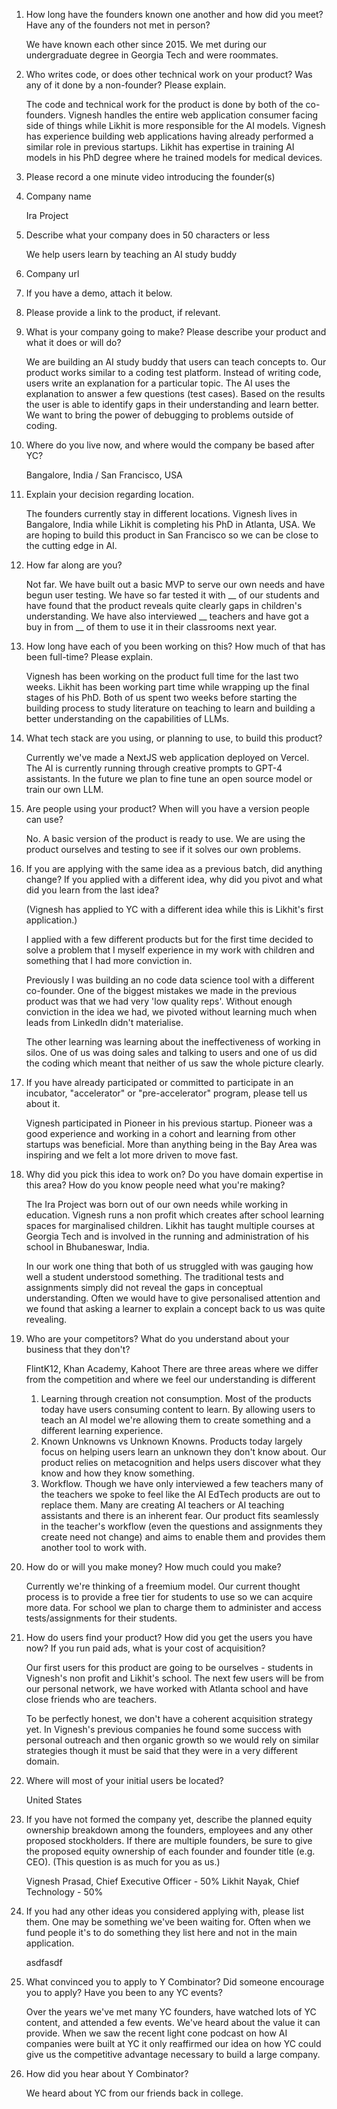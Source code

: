 1. How long have the founders known one another and how did you meet? Have any of the founders not met in person?

	We have known each other since 2015. We met during our undergraduate degree in Georgia Tech and were roommates. 

2. Who writes code, or does other technical work on your product? Was any of it done by a non-founder? Please explain.

	The code and technical work for the product is done by both of the co-founders. Vignesh handles the entire web application consumer facing side of things while Likhit is more responsible for the AI models. Vignesh has experience building web applications having already performed a similar role in previous startups. Likhit has expertise in training AI models in his PhD degree where he trained models for medical devices. 

3. Please record a one minute video introducing the founder(s)

4. Company name

	Ira Project

5. Describe what your company does in 50 characters or less

	We help users learn by teaching an AI study buddy

6. Company url

	

7. If you have a demo, attach it below.


8. Please provide a link to the product, if relevant.

	

9. What is your company going to make? Please describe your product and what it does or will do?

	We are building an AI study buddy that users can teach concepts to. Our product works similar to a coding test platform. Instead of writing code, users write an explanation for a particular topic. The AI uses the explanation to answer a few questions (test cases). Based on the results the user is able to identify gaps in their understanding and learn better. We want to bring the power of debugging to problems outside of coding. 


10. Where do you live now, and where would the company be based after YC?

	Bangalore, India / San Francisco, USA

11. Explain your decision regarding location.

	 The founders currently stay in different locations. Vignesh lives in Bangalore, India while Likhit is completing his PhD in Atlanta, USA. We are hoping to build this product in San Francisco so we can be close to the cutting edge in AI. 

12. How far along are you?

	Not far. 
	We have built out a basic MVP to serve our own needs and have begun user testing. We have so far tested it with __ of our students and have found that the product reveals quite clearly gaps in children's understanding. We have also interviewed __ teachers and have got a buy in from __ of them to use it in their classrooms next year. 

13. How long have each of you been working on this? How much of that has been full-time? Please explain.

	Vignesh has been working on the product full time for the last two weeks. Likhit has been working part time while wrapping up the final stages of his PhD. Both of us spent two weeks before starting the building process to study literature on teaching to learn and building a better understanding on the capabilities of LLMs.

14. What tech stack are you using, or planning to use, to build this product?

	Currently we've made a NextJS web application deployed on Vercel. The AI is currently running through creative prompts to GPT-4 assistants. In the future we plan to fine tune an open source model or train our own LLM. 

15. Are people using your product? When will you have a version people can use?

	No. A basic version of the product is ready to use. We are using the product ourselves and testing to see if it solves our own problems. 

17. If you are applying with the same idea as a previous batch, did anything change? If you applied with a different idea, why did you pivot and what did you learn from the last idea?

	(Vignesh has applied to YC with a different idea while this is Likhit's first application.)
	
	I applied with a few different products but for the first time decided to solve a problem that I myself experience in my work with children and something that I had more conviction in. 
	
	Previously I was building an no code data science tool with a different co-founder. One of the biggest mistakes we made in the previous product was that we had very 'low quality reps'. Without enough conviction in the idea we had, we pivoted without learning much when leads from LinkedIn didn't materialise.
	
	The other learning was learning about the ineffectiveness of working in silos. One of us was doing sales and talking to users and one of us did the coding which meant that neither of us saw the whole picture clearly. 

16. If you have already participated or committed to participate in an incubator, "accelerator" or "pre-accelerator" program, please tell us about it.

	Vignesh participated in Pioneer in his previous startup. Pioneer was a good experience and working in a cohort and learning from other startups was beneficial. More than anything being in the Bay Area was inspiring and we felt a lot more driven to move fast. 

17. Why did you pick this idea to work on? Do you have domain expertise in this area? How do you know people need what you're making?

	The Ira Project was born out of our own needs while working in education. Vignesh runs a non profit which creates after school learning spaces for marginalised children. Likhit has taught multiple courses at Georgia Tech and is involved in the running and administration of his school in Bhubaneswar, India. 
	 
	In our work one thing that both of us struggled with was gauging how well a student understood something. The traditional tests and assignments simply did not reveal the gaps in conceptual understanding. Often we would have to give personalised attention and we found that asking a learner to explain a concept back to us was quite revealing. 

18. Who are your competitors? What do you understand about your business that they don't?

	FlintK12, Khan Academy, Kahoot
	There are three areas where we differ from the competition and where we feel our understanding is different
	1. Learning through creation not consumption. Most of the products today have users consuming content to learn. By allowing users to teach an AI model we're allowing them to create something and a different learning experience. 
	2. Known Unknowns vs Unknown Knowns. Products today largely focus on helping users learn an unknown they don't know about. Our product relies on metacognition and helps users discover what they know and how they know something. 
	3. Workflow. Though we have only interviewed a few teachers many of the teachers we spoke to feel like the AI EdTech products are out to replace them. Many are creating AI teachers or AI teaching assistants and there is an inherent fear. Our product fits seamlessly in the teacher's workflow (even the questions and assignments they create need not change) and aims to enable them and provides them another tool to work with. 

19. How do or will you make money? How much could you make?

	Currently we're thinking of a freemium model. Our current thought process is to provide a free tier for students to use so we can acquire more data. For school we plan to charge them to administer and access tests/assignments for their students. 

20. How do users find your product? How did you get the users you have now? If you run paid ads, what is your cost of acquisition?

	Our first users for this product are going to be ourselves - students in Vignesh's non profit and Likhit's school. The next few users will be from our personal network, we have worked with Atlanta school and have close friends who are teachers. 
	
	To be perfectly honest, we don't have a coherent acquisition strategy yet. In Vignesh's previous companies he found some success with personal outreach and then organic growth so we would rely on similar strategies though it must be said that they were in a very different domain.

23. Where will most of your initial users be located?

	United States

25. If you have not formed the company yet, describe the planned equity ownership breakdown among the founders, employees and any other proposed stockholders. If there are multiple founders, be sure to give the proposed equity ownership of each founder and founder title (e.g. CEO). (This question is as much for you as us.)

	Vignesh Prasad, Chief Executive Officer - 50%
	Likhit Nayak, Chief Technology - 50%

24. If you had any other ideas you considered applying with, please list them. One may be something we've been waiting for. Often when we fund people it's to do something they list here and not in the main application.

	asdfasdf

22. What convinced you to apply to Y Combinator? Did someone encourage you to apply? Have you been to any YC events?

	Over the years we've met many YC founders, have watched lots of YC content, and attended a few events. We've heard about the value it can provide. When we saw the recent light cone podcast on how AI companies were built at YC it only reaffirmed our idea on how YC could give us the competitive advantage necessary to build a large company.

24.  How did you hear about Y Combinator?

	 We heard about YC from our friends back in college. 

